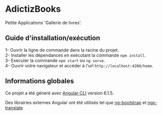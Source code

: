 # AdictizBooks

Petite Applications 'Gallerie de livres'.  

## Guide d'installation/exécution

1- Ouvrir la ligne de commande dans la racine du projet.  
2- Installer les dépendances en exécutant la commande `npm install`.  
3- Executer la commande `npm start` ou `ng serve`.  
4- Ouvrir votre navigateur et accéder à l'url `http://localhost:4200/home`.  

## Informations globales

Ce projet a été géneré avec [Angular CLI](https://github.com/angular/angular-cli) version 6.1.5.  

Des librairies externes Angular ont été utilisés tel que [ng-bootstrap](https://ng-bootstrap.github.io/#/home) et [ngx-translate](https://github.com/ngx-translate/core)  



